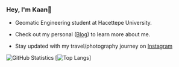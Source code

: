 ### Hey, I'm Kaan👋 

- Geomatic Engineering student at Hacettepe University.

- Check out my personal ([Blog](https://kaanklcrsln.github.io/)) to learn more about me.
- Stay updated with my travel/photography journey on [Instagram](https://www.instagram.com/kaanklcrsln)


![GitHub Statistics](https://github-readme-stats.vercel.app/api?username=kaanklcrsln&theme=dark&show_icons=true&hide_border=true&bg_color=000000&text_color=ffffff)
[![Top Langs](https://github-readme-stats.vercel.app/api/top-langs/?username=kaanklcrsln&layout=donut&bg_color=000000&text_color=ffffff)]

